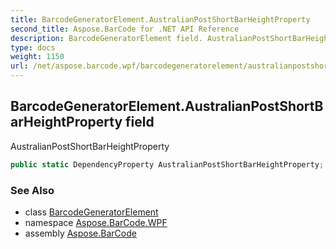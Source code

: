 ```yaml
---
title: BarcodeGeneratorElement.AustralianPostShortBarHeightProperty
second_title: Aspose.BarCode for .NET API Reference
description: BarcodeGeneratorElement field. AustralianPostShortBarHeightProperty
type: docs
weight: 1150
url: /net/aspose.barcode.wpf/barcodegeneratorelement/australianpostshortbarheightproperty/
---
```

## BarcodeGeneratorElement.AustralianPostShortBarHeightProperty field

AustralianPostShortBarHeightProperty

```csharp
public static DependencyProperty AustralianPostShortBarHeightProperty;
```

### See Also

* class [BarcodeGeneratorElement](../)
* namespace [Aspose.BarCode.WPF](../../barcodegeneratorelement/)
* assembly [Aspose.BarCode](../../../)


